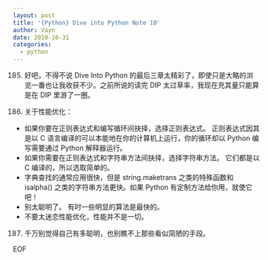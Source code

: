 ```yaml
---
layout: post
title: '{Python} Dive into Python Note 10'
author: Vayn
date: 2010-10-31
categories:
  - python
---
```


185) 好吧，不得不说 Dive Into Python 的最后三章太精彩了，即使只是大略的浏览一番也让我收获不少。之前所说的读完 DIP 太过草率，我现在充其量只能算是在 DIP 里游了一圈。

186) 关于性能优化：

+ 如果你要在正则表达式和编写循环间抉择，选择正则表达式。 正则表达式因其是以 C 语言编译的可以本能地在你的计算机上运行，你的循环却以 Python 编写需要通过 Python 解释器运行。
+ 如果你需要在正则表达式和字符串方法间抉择，选择字符串方法。 它们都是以 C 编译的，所以选取简单的。
+ 字典查找的通常应用很快，但是 string.maketrans 之类的特殊函数和 isalpha\(\) 之类的字符串方法更快。如果 Python 有定制方法给你用，就使它吧！
+ 别太聪明了。 有时一些明显的算法是最快的。
+ 不要太迷恋性能优化，性能并不是一切。

187) 千万别觉得自己有多聪明，也别瞧不上那些看似简陋的手段。

EOF